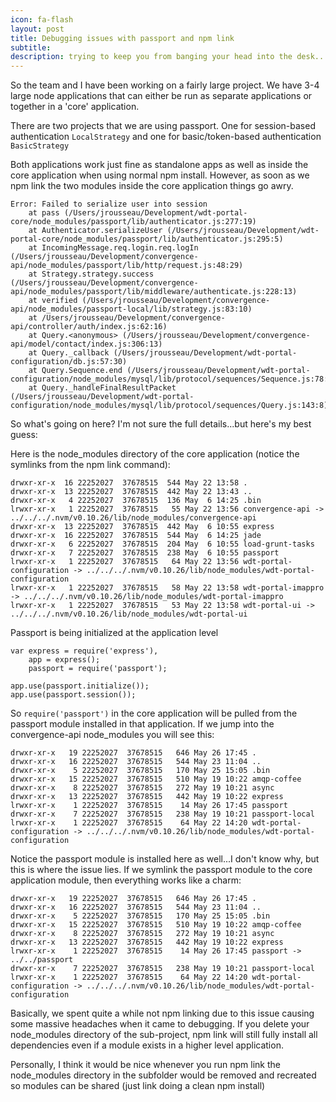 ```yaml
---
icon: fa-flash
layout: post
title: Debugging issues with passport and npm link
subtitle:
description: trying to keep you from banging your head into the desk...
---
```


So the team and I have been working on a fairly large project. We have 3-4 large node applications that can either be run as separate applications or together in a 'core' application.

There are two projects that we are using passport. One for session-based authentication `LocalStrategy` and one for basic/token-based authentication `BasicStrategy`

Both applications work just fine as standalone apps as well as inside the core application when using normal npm install. However, as soon as we npm link the two modules inside the core application things go awry.

<pre data-src="prism.js" class="language-javascript"><code class="language-javascript">Error: Failed to serialize user into session
    at pass (/Users/jrousseau/Development/wdt-portal-core/node_modules/passport/lib/authenticator.js:277:19)
    at Authenticator.serializeUser (/Users/jrousseau/Development/wdt-portal-core/node_modules/passport/lib/authenticator.js:295:5)
    at IncomingMessage.req.login.req.logIn (/Users/jrousseau/Development/convergence-api/node_modules/passport/lib/http/request.js:48:29)
    at Strategy.strategy.success (/Users/jrousseau/Development/convergence-api/node_modules/passport/lib/middleware/authenticate.js:228:13)
    at verified (/Users/jrousseau/Development/convergence-api/node_modules/passport-local/lib/strategy.js:83:10)
    at /Users/jrousseau/Development/convergence-api/controller/auth/index.js:62:16)
    at Query.&lt;anonymous&gt; (/Users/jrousseau/Development/convergence-api/model/contact/index.js:306:13)
    at Query._callback (/Users/jrousseau/Development/wdt-portal-configuration/db.js:57:30)
    at Query.Sequence.end (/Users/jrousseau/Development/wdt-portal-configuration/node_modules/mysql/lib/protocol/sequences/Sequence.js:78:24)
    at Query._handleFinalResultPacket (/Users/jrousseau/Development/wdt-portal-configuration/node_modules/mysql/lib/protocol/sequences/Query.js:143:8)
</code></pre>

So what's going on here? I'm not sure the full details...but here's my best guess:

Here is the node_modules directory of the core application (notice the symlinks from the npm link command):

<pre data-src="prism.js" class="language-bash"><code class="language-bash">drwxr-xr-x  16 22252027  37678515  544 May 22 13:58 .
drwxr-xr-x  13 22252027  37678515  442 May 22 13:43 ..
drwxr-xr-x   4 22252027  37678515  136 May  6 14:25 .bin
lrwxr-xr-x   1 22252027  37678515   55 May 22 13:56 convergence-api -> ../../../.nvm/v0.10.26/lib/node_modules/convergence-api
drwxr-xr-x  13 22252027  37678515  442 May  6 10:55 express
drwxr-xr-x  16 22252027  37678515  544 May  6 14:25 jade
drwxr-xr-x   6 22252027  37678515  204 May  6 10:55 load-grunt-tasks
drwxr-xr-x   7 22252027  37678515  238 May  6 10:55 passport
lrwxr-xr-x   1 22252027  37678515   64 May 22 13:56 wdt-portal-configuration -> ../../../.nvm/v0.10.26/lib/node_modules/wdt-portal-configuration
lrwxr-xr-x   1 22252027  37678515   58 May 22 13:58 wdt-portal-imappro -> ../../../.nvm/v0.10.26/lib/node_modules/wdt-portal-imappro
lrwxr-xr-x   1 22252027  37678515   53 May 22 13:58 wdt-portal-ui -> ../../../.nvm/v0.10.26/lib/node_modules/wdt-portal-ui
</code></pre>

Passport is being initialized at the application level

<pre data-src="prism.js" class="language-javascript"><code class="language-javascript">var express = require('express'),
    app = express();
    passport = require('passport');

app.use(passport.initialize());
app.use(passport.session());
</code></pre>

So `require('passport')` in the core application will be pulled from the passport module installed in that application.
If we jump into the convergence-api node_modules you will see this:

<pre data-src="prism.js" class="language-bash"><code class="language-bash">drwxr-xr-x   19 22252027  37678515   646 May 26 17:45 .
drwxr-xr-x   16 22252027  37678515   544 May 23 11:04 ..
drwxr-xr-x    5 22252027  37678515   170 May 25 15:05 .bin
drwxr-xr-x   15 22252027  37678515   510 May 19 10:22 amqp-coffee
drwxr-xr-x    8 22252027  37678515   272 May 19 10:21 async
drwxr-xr-x   13 22252027  37678515   442 May 19 10:22 express
lrwxr-xr-x    1 22252027  37678515    14 May 26 17:45 passport
drwxr-xr-x    7 22252027  37678515   238 May 19 10:21 passport-local
lrwxr-xr-x    1 22252027  37678515    64 May 22 14:20 wdt-portal-configuration -> ../../../.nvm/v0.10.26/lib/node_modules/wdt-portal-configuration
</code></pre>

Notice the passport module is installed here as well...I don't know why, but this is where the issue lies. If we symlink the passport module to the core application module, then everything works like a charm:

<pre data-src="prism.js" class="language-bash"><code class="language-bash">drwxr-xr-x   19 22252027  37678515   646 May 26 17:45 .
drwxr-xr-x   16 22252027  37678515   544 May 23 11:04 ..
drwxr-xr-x    5 22252027  37678515   170 May 25 15:05 .bin
drwxr-xr-x   15 22252027  37678515   510 May 19 10:22 amqp-coffee
drwxr-xr-x    8 22252027  37678515   272 May 19 10:21 async
drwxr-xr-x   13 22252027  37678515   442 May 19 10:22 express
lrwxr-xr-x    1 22252027  37678515    14 May 26 17:45 passport -> ../../passport
drwxr-xr-x    7 22252027  37678515   238 May 19 10:21 passport-local
lrwxr-xr-x    1 22252027  37678515    64 May 22 14:20 wdt-portal-configuration -> ../../../.nvm/v0.10.26/lib/node_modules/wdt-portal-configuration
</code></pre>

Basically, we spent quite a while not npm linking due to this issue causing some massive headaches when it came to debugging. If you delete your node_modules directory of the sub-project, npm link will still fully install all dependencies even if a module exists in a higher level application.

Personally, I think it would be nice whenever you run npm link the node_modules directory in the subfolder would be removed and recreated so modules can be shared (just link doing a clean npm install)
